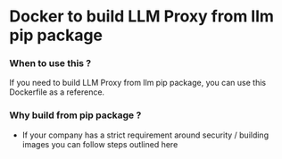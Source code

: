 # Docker to build LLM Proxy from llm pip package

### When to use this ?

If you need to build LLM Proxy from llm pip package, you can use this Dockerfile as a reference.

### Why build from pip package ?

- If your company has a strict requirement around security / building images you can follow steps outlined here 